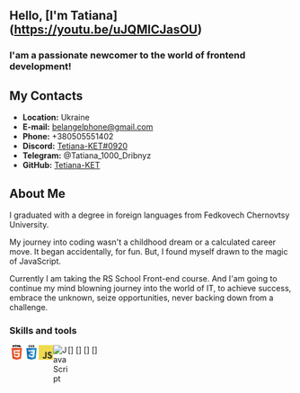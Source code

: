## Hello, [I'm Tatiana] (https://youtu.be/uJQMlCJasOU)

### I'am a passionate newcomer to the world of frontend development!

## My Contacts

* __Location:__ Ukraine
* __E-mail:__   belangelphone@gmail.com
* __Phone:__    +380505551402
* __Discord:__  [Tetiana-KET#0920](https://discord.com/channels/@me)
* __Telegram:__ @Tatiana_1000_Dribnyz
* __GitHub:__  [Tetiana-KET](https://github.com/Tetiana-KET)

## About Me

I graduated with a degree in foreign languages from Fedkovech Chernovtsy University. 

My journey into coding wasn't a childhood dream or a calculated career move. It began accidentally, for fun. But, I found myself drawn to the magic of JavaScript.

Currently I am taking the RS School Front-end course. And I'am going to continue my mind blowning journey into the world of IT, to achieve success, embrace the unknown, seize opportunities, never backing down from a challenge.

### Skills and tools

[<img align="left" alt="HTML5" width="26px" src="https://raw.githubusercontent.com/github/explore/80688e429a7d4ef2fca1e82350fe8e3517d3494d/topics/html/html.png"/>]
[<img align="left" alt="CSS" width="26px" src="https://raw.githubusercontent.com/github/explore/80688e429a7d4ef2fca1e82350fe8e3517d3494d/topics/css/css.png"/>]
[<img align="left" alt="JavaScript" width="26px" src="https://raw.githubusercontent.com/github/explore/80688e429a7d4ef2fca1e82350fe8e3517d3494d/topics/javascript/javascript.png"/>]
[<img align="left" alt="JavaScript" width="26px" src="https://www.codewars.com/packs/assets/logo.f607a0fb.svg"/>]

